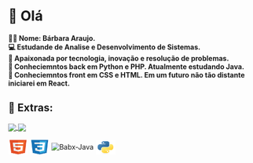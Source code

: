 <h1>👋 Olá

<h4> 🙋‍♀️ Nome: Bárbara Araujo. <br>
     💻 Estudande de Analise e Desenvolvimento de Sistemas. <br>
     📝 Apaixonada por tecnologia, inovação e resolução de problemas. <br>
     🍵 Conheciemntos back em Python e PHP. Atualmente estudando Java. <br>
     🌟 Conheciemntos front em CSS e HTML. Em um futuro não tão distante iniciarei em React. <br>
</h4>




## 🤩 Extras: 
<a href="https://github.com/Ah-Barbara/github-readme-stats">
  <img height=200 align="center" src="https://github-readme-stats.vercel.app/api?username=Ah-Barbara" />
</a>
<a href="https://github.com/Ah-Barbara/convoychat">
  <img height=200 align="center" src="https://github-readme-stats.vercel.app/api/top-langs?username=Ah-Barbara&layout=compact&langs_count=8&card_width=320" />
</a>
<br>
<div style="display: inline_block"><br>
  <img align="center" alt="Babx-HTML" height="30" width="40" src="https://raw.githubusercontent.com/devicons/devicon/master/icons/html5/html5-original.svg">
  <img align="center" alt="Babx-CSS" height="30" width="40" src="https://raw.githubusercontent.com/devicons/devicon/master/icons/css3/css3-original.svg">
  <img align="center" alt="Babx-Java" height="40" width="40" src="https://cdn.jsdelivr.net/gh/devicons/devicon@latest/icons/java/java-original-wordmark.svg" /> 
  <img align="center" alt="Babx-Python" height="30" width="40" src="https://raw.githubusercontent.com/devicons/devicon/master/icons/python/python-original.svg">
</div>
          

